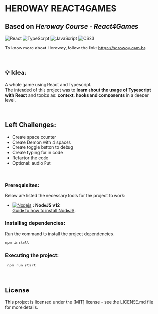 # HEROWAY REACT4GAMES
## Based on ***Heroway Course - React4Games***

![React](https://img.shields.io/badge/react-%2320232a.svg?style=for-the-badge&logo=react&logoColor=%2361DAFB)
![TypeScript](https://img.shields.io/badge/typescript-%23007ACC.svg?style=for-the-badge&logo=typescript&logoColor=white)
![JavaScript](https://img.shields.io/badge/javascript-%23323330.svg?style=for-the-badge&logo=javascript&logoColor=%23F7DF1E)
![CSS3](https://img.shields.io/badge/css3-%231572B6.svg?style=for-the-badge&logo=css3&logoColor=white)


To know more about Heroway, follow the link: [<ins>https://heroway.com.br</ins>](https://heroway.com.br/treinamento/).

<br>

## 💡 Idea:
A whole game using React and Typescript.  
The intended of this project was to **learn about the usage of Typescript with React** and topics as: **context, hooks and components** in a deeper level.

<br>


## Left Challenges:

- Create space counter
- Create Demon with 4 spaces
- Create toggle button to debug
- Create typing for in code
- Refactor the code
- Optional: audio Put

<br>


### Prerequisites:
Below are listed the necessary tools for the project to work:
- [![Nodejs](https://amandacleto.github.io/images-for-projects/public/images/github-readme/icon-nodejs.svg)](https://nodejs.org/en/) **: NodeJS v12**  
  [<ins>Guide to how to install NodeJS</ins>](https://nodejs.org/en/).

  
### Installing dependencies:
Run the command to install the project dependencies.
   ```sh
   npm install
   ```  
  
### Executing the project:
  ```sh
   npm run start
   ```

<br>

## License
This project is licensed under the [MIT] license - see the LICENSE.md file for more details.




